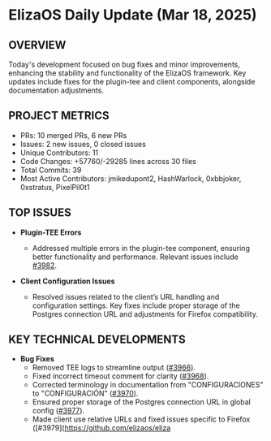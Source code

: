 # ElizaOS Daily Update (Mar 18, 2025)

## OVERVIEW 
Today's development focused on bug fixes and minor improvements, enhancing the stability and functionality of the ElizaOS framework. Key updates include fixes for the plugin-tee and client components, alongside documentation adjustments.

## PROJECT METRICS
- PRs: 10 merged PRs, 6 new PRs
- Issues: 2 new issues, 0 closed issues
- Unique Contributors: 11
- Code Changes: +57760/-29285 lines across 30 files
- Total Commits: 39
- Most Active Contributors: jmikedupont2, HashWarlock, 0xbbjoker, 0xstratus, PixelPil0t1

## TOP ISSUES
- **Plugin-TEE Errors**
  - Addressed multiple errors in the plugin-tee component, ensuring better functionality and performance. Relevant issues include [#3982](https://github.com/elizaos/eliza/issues/3982).

- **Client Configuration Issues**
  - Resolved issues related to the client’s URL handling and configuration settings. Key fixes include proper storage of the Postgres connection URL and adjustments for Firefox compatibility.

## KEY TECHNICAL DEVELOPMENTS
- **Bug Fixes**
  - Removed TEE logs to streamline output ([#3966](https://github.com/elizaos/eliza/pull/3966)).
  - Fixed incorrect timeout comment for clarity ([#3968](https://github.com/elizaos/eliza/pull/3968)).
  - Corrected terminology in documentation from "CONFIGURACIONES" to "CONFIGURACIÓN" ([#3970](https://github.com/elizaos/eliza/pull/3970)).
  - Ensured proper storage of the Postgres connection URL in global config ([#3977](https://github.com/elizaos/eliza/pull/3977)).
  - Made client use relative URLs and fixed issues specific to Firefox ([#3979](https://github.com/elizaos/eliza